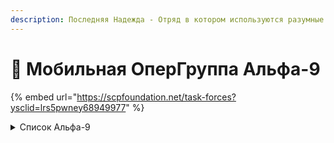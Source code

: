```yaml
---
description: Последняя Надежда - Отряд в котором используются разумные аномальные объекты
---
```


# 🧵 Мобильная ОперГруппа Альфа-9

{% embed url="https://scpfoundation.net/task-forces?ysclid=lrs5pwney68949977" %}

<details>

<summary>Список Альфа-9</summary>

* **SCP-076-2 "Авель"**
* **SCP-507 "Не любитель ходить между мирами"**
* **SCP-1058 "Полувидимый человек"**

</details>
